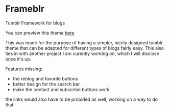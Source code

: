# Frameblr
Tumblr Framework for blogs

You can preview this theme [here](http://sasteve.tumblr.com/)

This was made for the purpose of having a simpler, nicely designed tumblr theme that can be adapted for different types of blogs fairly easy. This also ties in with another project I am curently working on, which I will disclose once it's up.


Features missing: 

- the reblog and favorite buttons
- better design for the search bar
- make the contact and subscribe buttons work

the links would also have to be probided as well, working on a way to do that